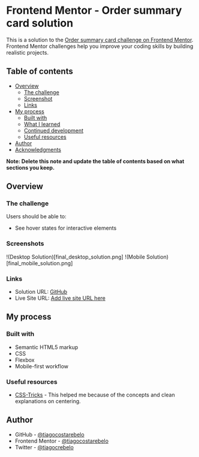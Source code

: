 # Frontend Mentor - Order summary card solution

This is a solution to the [Order summary card challenge on Frontend Mentor](https://www.frontendmentor.io/challenges/order-summary-component-QlPmajDUj). Frontend Mentor challenges help you improve your coding skills by building realistic projects. 

## Table of contents

- [Overview](#overview)
  - [The challenge](#the-challenge)
  - [Screenshot](#screenshot)
  - [Links](#links)
- [My process](#my-process)
  - [Built with](#built-with)
  - [What I learned](#what-i-learned)
  - [Continued development](#continued-development)
  - [Useful resources](#useful-resources)
- [Author](#author)
- [Acknowledgments](#acknowledgments)

**Note: Delete this note and update the table of contents based on what sections you keep.**

## Overview

### The challenge

Users should be able to:

- See hover states for interactive elements

### Screenshots

!(Desktop Solution)[final_desktop_solution.png]
!(Mobile Solution)[final_mobile_solution.png]

### Links

- Solution URL: [GitHub](https://github.com/tiagocostarebelo/fm_Order-summary-component-challenge)
- Live Site URL: [Add live site URL here](https://tiagocostarebelo.github.io/fm_Order-summary-component-challenge/)

## My process

### Built with

- Semantic HTML5 markup
- CSS
- Flexbox
- Mobile-first workflow

### Useful resources

- [CSS-Tricks](https://css-tricks.com/centering-css-complete-guide/) - This helped me because of the concepts and clean explanations on centering.

## Author

- GitHub - [@tiagocostarebelo](https://github.com/tiagocostarebelo)
- Frontend Mentor - [@tiagocostarebelo](https://www.frontendmentor.io/profile/tiagocostarebelo)
- Twitter - [@tiagocrebelo](https://twitter.com/tiagocrebelo)


